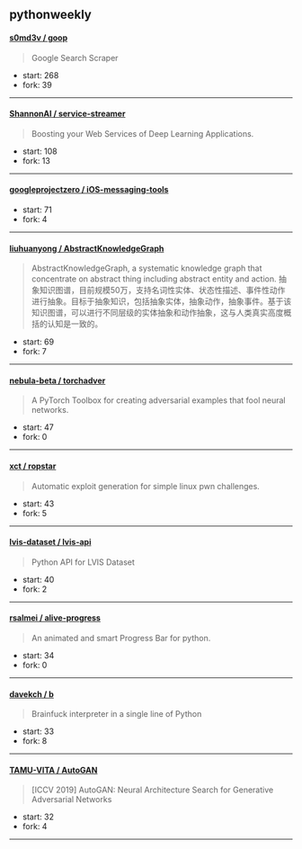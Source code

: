 ## pythonweekly

#### [s0md3v / goop](https://github.com/s0md3v/goop)

> Google Search Scraper

+ start: 268
+ fork: 39

----


#### [ShannonAI / service-streamer](https://github.com/ShannonAI/service-streamer)

> Boosting your Web Services of Deep Learning Applications. 

+ start: 108
+ fork: 13

----


#### [googleprojectzero / iOS-messaging-tools](https://github.com/googleprojectzero/iOS-messaging-tools)

> 

+ start: 71
+ fork: 4

----


#### [liuhuanyong / AbstractKnowledgeGraph](https://github.com/liuhuanyong/AbstractKnowledgeGraph)

> AbstractKnowledgeGraph, a systematic knowledge graph that concentrate on abstract thing including abstract entity and action. 抽象知识图谱，目前规模50万，支持名词性实体、状态性描述、事件性动作进行抽象。目标于抽象知识，包括抽象实体，抽象动作，抽象事件。基于该知识图谱，可以进行不同层级的实体抽象和动作抽象，这与人类真实高度概括的认知是一致的。

+ start: 69
+ fork: 7

----


#### [nebula-beta / torchadver](https://github.com/nebula-beta/torchadver)

> A PyTorch Toolbox for creating adversarial examples that fool neural networks.

+ start: 47
+ fork: 0

----


#### [xct / ropstar](https://github.com/xct/ropstar)

> Automatic exploit generation for simple linux pwn challenges.

+ start: 43
+ fork: 5

----


#### [lvis-dataset / lvis-api](https://github.com/lvis-dataset/lvis-api)

> Python API for LVIS Dataset

+ start: 40
+ fork: 2

----


#### [rsalmei / alive-progress](https://github.com/rsalmei/alive-progress)

> An animated and smart Progress Bar for python.

+ start: 34
+ fork: 0

----


#### [davekch / b](https://github.com/davekch/b)

> Brainfuck interpreter in a single line of Python

+ start: 33
+ fork: 8

----


#### [TAMU-VITA / AutoGAN](https://github.com/TAMU-VITA/AutoGAN)

> [ICCV 2019] AutoGAN: Neural Architecture Search for Generative Adversarial Networks

+ start: 32
+ fork: 4

----

